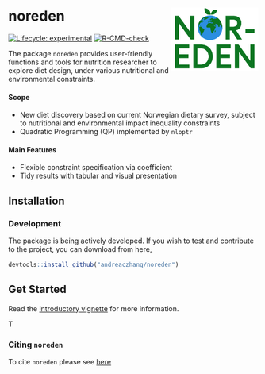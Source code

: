 # noreden <img src="man/figures/noreden.png" align="right" width="175" />

<!-- badges: start -->
[![Lifecycle: experimental](https://img.shields.io/badge/lifecycle-experimental-orange.svg)](https://lifecycle.r-lib.org/articles/stages.html#experimental)
[![R-CMD-check](https://github.com/andreaczhang/noreden/actions/workflows/R-CMD-check.yaml/badge.svg)](https://github.com/andreaczhang/noreden/actions/workflows/R-CMD-check.yaml)
<!-- badges: end -->


The package `noreden` provides user-friendly functions and tools for nutrition researcher to explore diet design, under various nutritional and environmental constraints.


#### Scope

* New diet discovery based on current Norwegian dietary survey, subject to nutritional and environmental impact inequality constraints
* Quadratic Programming (QP) implemented by `nloptr`


#### Main Features

* Flexible constraint specification via coefficient
* Tidy results with tabular and visual presentation


## Installation 

### Development 

The package is being actively developed. If you wish to test and contribute to the project, you can download from here,

```r
devtools::install_github("andreaczhang/noreden")
```


## Get Started

Read the [introductory vignette](https://andreaczhang.github.io/noreden/articles/noreden.html) for more information.

T


### Citing `noreden`

To cite `noreden` please see [here](https://andreaczhang.github.io/noreden/authors.html#citation)
